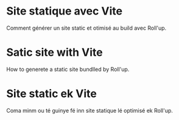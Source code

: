 # Site statique avec Vite   
   
Comment générer un site static et otimisé au build avec Roll'up.

# Satic site with Vite   
  
How to generete a static site bundlled by Roll'up.   
   
# Site static ek Vite   
   
Coma minm ou té guinye fé inn site statique lé optimisé ek Roll'up.